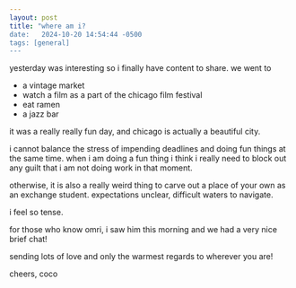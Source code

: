 ```yaml
---
layout: post
title: "where am i?
date:   2024-10-20 14:54:44 -0500
tags: [general]
---
```

yesterday was interesting so i finally have content to share. we went to
- a vintage market
- watch a film as a part of the chicago film festival
- eat ramen
- a jazz bar

it was a really really fun day, and chicago is actually a beautiful city.

i cannot balance the stress of impending deadlines and doing fun things at the
same time. when i am doing a fun thing i think i really need to block out any
guilt that i am not doing work in that moment.

otherwise, it is also a really weird thing to carve out a place of your own as
an exchange student. expectations unclear, difficult waters to navigate.

i feel so tense.

for those who know omri, i saw him this morning and we had a very nice brief
chat!

sending lots of love and only the warmest regards to wherever you are!

cheers,
coco
